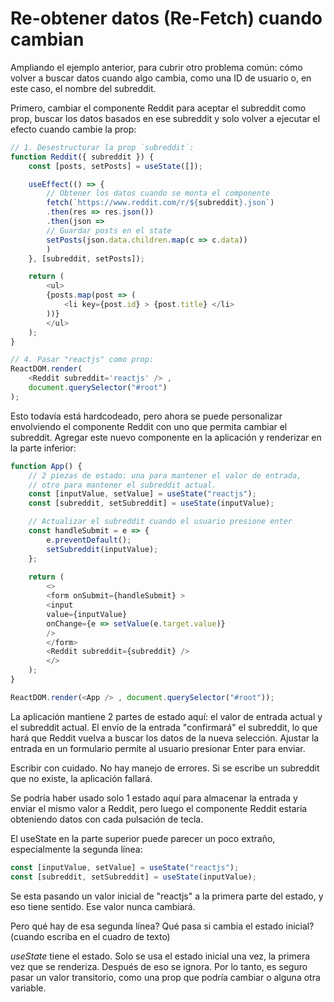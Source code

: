 # Re-obtener datos (Re-Fetch) cuando cambian

Ampliando el ejemplo anterior, para cubrir otro problema común: cómo volver a buscar datos cuando algo cambia, como una ID de usuario o, en este caso, el nombre del subreddit.

Primero, cambiar el componente Reddit para aceptar el subreddit como prop, buscar los datos basados en ese subreddit y solo volver a ejecutar el efecto cuando cambie la prop:

```js
// 1. Desestructurar la prop `subreddit`:
function Reddit({ subreddit }) {
    const [posts, setPosts] = useState([]);

    useEffect(() => {
        // Obtener los datos cuando se monta el componente
        fetch(`https://www.reddit.com/r/${subreddit}.json`)
        .then(res => res.json())
        .then(json =>
        // Guardar posts en el state
        setPosts(json.data.children.map(c => c.data))
        )
    }, [subreddit, setPosts]);

    return (
        <ul>
        {posts.map(post => (
            <li key={post.id} > {post.title} </li>
        ))}
        </ul>
    );
}

// 4. Pasar "reactjs" como prop:
ReactDOM.render(
    <Reddit subreddit='reactjs' /> ,
    document.querySelector("#root")
);
```

Esto todavía está hardcodeado, pero ahora se puede personalizar envolviendo el componente Reddit con uno que permita cambiar el subreddit. Agregar este nuevo componente en la aplicación y renderizar en la parte inferior:

```js
function App() {
    // 2 piezas de estado: una para mantener el valor de entrada,
    // otro para mantener el subreddit actual.
    const [inputValue, setValue] = useState("reactjs");
    const [subreddit, setSubreddit] = useState(inputValue);

    // Actualizar el subreddit cuando el usuario presione enter
    const handleSubmit = e => {
        e.preventDefault();
        setSubreddit(inputValue);
    };
    
    return (
        <>
        <form onSubmit={handleSubmit} >
        <input
        value={inputValue}
        onChange={e => setValue(e.target.value)}
        />
        </form>
        <Reddit subreddit={subreddit} />
        </>
    );
}

ReactDOM.render(<App /> , document.querySelector("#root"));        
```

La aplicación mantiene 2 partes de estado aquí: el valor de entrada actual y el subreddit actual. El envío de la entrada "confirmará" el subreddit, lo que hará que Reddit vuelva a buscar los datos de la nueva selección. Ajustar la entrada en un formulario permite al usuario presionar Enter para enviar.

Escribir con cuidado. No hay manejo de errores. Si se escribe un subreddit que no existe, la aplicación fallará.

Se podría haber usado solo 1 estado aquí para almacenar la entrada y enviar el mismo valor a Reddit, pero luego el componente Reddit estaría obteniendo datos con cada pulsación de tecla.

El useState en la parte superior puede parecer un poco extraño, especialmente la segunda línea:

```js
const [inputValue, setValue] = useState("reactjs");
const [subreddit, setSubreddit] = useState(inputValue);
```

Se esta pasando un valor inicial de "reactjs" a la primera parte del estado, y eso tiene sentido. Ese valor nunca cambiará.

Pero qué hay de esa segunda línea? Qué pasa si cambia el estado inicial? (cuando escriba en el cuadro de texto)

*useState* tiene el estado. Solo se usa el estado inicial una vez, la primera vez que se renderiza. Después de eso se ignora. Por lo tanto, es seguro pasar un valor transitorio, como una prop que podría cambiar o alguna otra variable.
